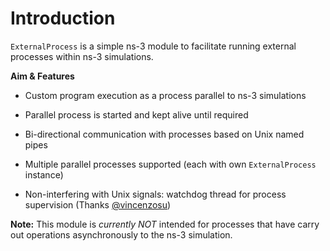 # Introduction

`ExternalProcess` is a simple ns-3 module to facilitate running external processes within ns-3 simulations.

**Aim & Features**

- Custom program execution as a process parallel to ns-3 simulations

- Parallel process is started and kept alive until required

- Bi-directional communication with processes based on Unix named pipes

- Multiple parallel processes supported (each with own `ExternalProcess` instance)

- Non-interfering with Unix signals: watchdog thread for process supervision (Thanks [@vincenzosu][ghuser_vincenzo])

**Note:** This module is *currently NOT* intended for processes that have carry out operations asynchronously to the ns-3 simulation.



[ghuser_vincenzo]: https://github.com/vincenzosu
